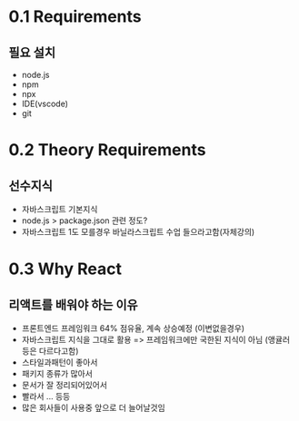 # 0.1 Requirements
## 필요 설치
- node.js
- npm
- npx
- IDE(vscode)
- git

# 0.2 Theory Requirements 
## 선수지식
- 자바스크립트 기본지식
- node.js > package.json 관련 정도?
- 자바스크립트 1도 모를경우 바닐라스크립트 수업 들으라고함(자체강의)

# 0.3 Why React
## 리액트를 배워야 하는 이유
- 프론트엔드 프레임워크 64% 점유율, 계속 상승예정 (이변없을경우)
- 자바스크립트 지식을 그대로 활용 => 프레임워크에만 국한된 지식이 아님 (앵귤러등은 다르다고함)
- 스타일과패턴이 좋아서
- 패키지 종류가 많아서
- 문서가 잘 정리되어있어서
- 빨라서 ... 등등
- 많은 회사들이 사용중 앞으로 더 늘어날것임



